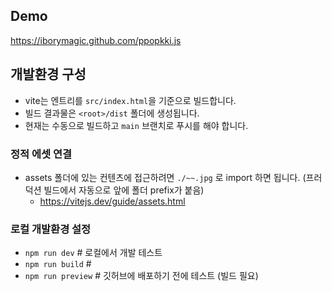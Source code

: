 ## Demo

https://iborymagic.github.com/ppopkki.js

## 개발환경 구성
- vite는 엔트리를 `src/index.html`을 기준으로 빌드합니다.
- 빌드 결과물은 `<root>/dist` 폴더에 생성됩니다.
- 현재는 수동으로 빌드하고 `main` 브랜치로 푸시를 해야 합니다.


### 정적 에셋 연결
- assets 폴더에 있는 컨텐츠에 접근하려면 `./~~.jpg` 로 import 하면 됩니다. (프러덕션 빌드에서 자동으로 앞에 폴더 prefix가 붙음)
  - https://vitejs.dev/guide/assets.html 

### 로컬 개발환경 설정 
- `npm run dev` # 로컬에서 개발 테스트
- `npm run build` #
- `npm run preview` # 깃허브에 배포하기 전에 테스트 (빌드 필요)

